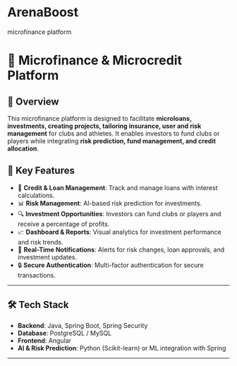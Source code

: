# ArenaBoost
microfinance platform
# 🌟 Microfinance & Microcredit Platform

## 📌 Overview
This microfinance platform is designed to facilitate **microloans, investments, creating projects, tailoring insurance, user and risk management** for clubs and athletes. It enables investors to fund clubs or players while integrating **risk prediction, fund management, and credit allocation**.

## 🚀 Key Features
- 🏦 **Credit & Loan Management**: Track and manage loans with interest calculations.
- 📊 **Risk Management**: AI-based risk prediction for investments.
- 🔍 **Investment Opportunities**: Investors can fund clubs or players and receive a percentage of profits.
- 📈 **Dashboard & Reports**: Visual analytics for investment performance and risk trends.
- 🔔 **Real-Time Notifications**: Alerts for risk changes, loan approvals, and investment updates.
- 🔒 **Secure Authentication**: Multi-factor authentication for secure transactions.

---

## 🛠️ Tech Stack
- **Backend**: Java, Spring Boot, Spring Security
- **Database**: PostgreSQL / MySQL
- **Frontend**: Angular 
- **AI & Risk Prediction**: Python (Scikit-learn) or ML integration with Spring


---
